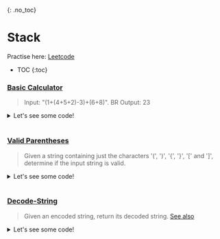 {: .no_toc}
# Stack
Practise here: [Leetcode](https://leetcode.com/list/?selectedList=9duv7mlj)

- TOC
{:toc}

### [Basic Calculator](https://leetcode.com/problems/basic-calculator/)

> Input: "(1+(4+5+2)-3)+(6+8)". BR
> Output: 23

<details><summary markdown="span">Let's see some code!</summary>

```python
class Solution:
    def calculate(self, s: str) -> int:
        res = num = 0
        sign = 1

        s = s + "+"
        stk = [sign]
        for a in s:
            if a.isdigit():
                num = num * 10 + (ord(a)-48)        # Create Number
            elif a in ['+', '-']:
                res += num * sign * stk[-1]         # +- Number ( & adjust for if in bracket sign)
                sign = 1 if a == '+' else -1        # Number complete
                num = 0
            elif a == '(':                          # Add previous sign to Stack. Reset sign
                stk.append(sign * stk[-1])
                sign = 1
            elif a == ')':                          # Add number and sign to result. Reset number.
                res += num * sign * stk[-1]
                num = 0
                stk.pop()
        return res

```

</details>
<BR>

### [Valid Parentheses](https://leetcode.com/problems/valid-parentheses/)

> Given a string containing just the characters '(', ')', '{', '}', '[' and ']',
determine if the input string is valid.

<details><summary markdown="span">Let's see some code!</summary>

```python
class Solution(object):
    def isValid(self, s):
        d = dict(zip("([{",")]}" ) )
        stk = []
        for b in s:
            if b in d.keys():
                stk.append(b)
            elif b in d.values():
                if stk == [] or b != d[stk.pop()]:
                    return False

        return len(stk)==0
```

</details>
<BR>


### [Decode-String](https://leetcode.com/problems/decode-string/)

> Given an encoded string, return its decoded string.
> [See also](https://kanhar.github.io/leetcode/problems/Misc/Regex.html#decode-string)

<details><summary markdown="span">Let's see some code!</summary>

```python
class Solution:
    def decodeString(self, s: str) -> str:

        stk = []
        curr_num = 0
        curr_str = ''

        for i in s:
            if i.isdigit():
                curr_num = curr_num*10 + int(i)

            elif i.isalpha():
                curr_str += i

            elif i == '[':
                stk.append((curr_num, curr_str))
                curr_num = 0
                curr_str = ''

            elif i == ']':
                prev_num, prev_str = stk.pop()
                curr_str = prev_str + prev_num*curr_str

        return curr_str
```

DFS Approach (implicit Stack)

```python
class Solution:
    def decodeString(self, s):
        def dfs(s):
            nonlocal i
            r = []

            while i < len(s): 
                if s[i] == ']':
                    i +=1 
                    return ''.join(r)

                elif s[i] == '[':
                    i += 1 
                    sub = dfs(s) 
                    r.append(sub * n)

                elif s[i].isdigit():
                    n = 0 
                    while i < len(s) and s[i].isdigit():
                        n = n * 10 + int(s[i]) 
                        i += 1

                else:
                    r.append(s[i]);
                    i += 1 

            return ''.join(r)
        i = 0
        return dfs(list(s))    
```

</details>
<BR>
